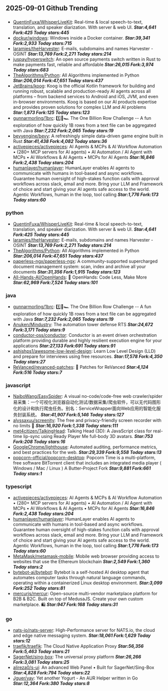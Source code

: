 ## 2025-09-01 Github Trending

### 
* [QuentinFuxa/WhisperLiveKit](https://github.com/QuentinFuxa/WhisperLiveKit): Real-time & local speech-to-text, translation, and speaker diarization. With server & web UI. ***Star:4,641 Fork:425 Today stars:445***
* [dockur/windows](https://github.com/dockur/windows): Windows inside a Docker container. ***Star:39,341 Fork:2,933 Today stars:715***
* [laramies/theHarvester](https://github.com/laramies/theHarvester): E-mails, subdomains and names Harvester - OSINT ***Star:13,769 Fork:2,271 Today stars:214***
* [juspay/hyperswitch](https://github.com/juspay/hyperswitch): An open source payments switch written in Rust to make payments fast, reliable and affordable ***Star:26,015 Fork:3,974 Today stars:683***
* [TheAlgorithms/Python](https://github.com/TheAlgorithms/Python): All Algorithms implemented in Python ***Star:206,014 Fork:47,651 Today stars:437***
* [JetBrains/koog](https://github.com/JetBrains/koog): Koog is the official Kotlin framework for building and running robust, scalable and production-ready AI agents across all platforms – from backend services to Android and iOS, JVM, and even in-browser environments. Koog is based on our AI products expertise and provides proven solutions for complex LLM and AI problems ***Star:1,873 Fork:125 Today stars:123***
* [gunnarmorling/1brc](https://github.com/gunnarmorling/1brc): 1️⃣🐝🏎️ The One Billion Row Challenge -- A fun exploration of how quickly 1B rows from a text file can be aggregated with Java ***Star:7,232 Fork:2,065 Today stars:19***
* [bevyengine/bevy](https://github.com/bevyengine/bevy): A refreshingly simple data-driven game engine built in Rust ***Star:41,438 Fork:4,082 Today stars:36***
* [activepieces/activepieces](https://github.com/activepieces/activepieces): AI Agents & MCPs & AI Workflow Automation • (280+ MCP servers for AI agents) • AI Automation / AI Agent with MCPs • AI Workflows & AI Agents • MCPs for AI Agents ***Star:16,846 Fork:2,438 Today stars:204***
* [humanlayer/humanlayer](https://github.com/humanlayer/humanlayer): HumanLayer enables AI agents to communicate with humans in tool-based and async workflows. Guarantee human oversight of high-stakes function calls with approval workflows across slack, email and more. Bring your LLM and Framework of choice and start giving your AI agents safe access to the world. Agentic Workflows, human in the loop, tool calling ***Star:1,776 Fork:173 Today stars:60***

### python
* [QuentinFuxa/WhisperLiveKit](https://github.com/QuentinFuxa/WhisperLiveKit): Real-time & local speech-to-text, translation, and speaker diarization. With server & web UI. ***Star:4,641 Fork:425 Today stars:445***
* [laramies/theHarvester](https://github.com/laramies/theHarvester): E-mails, subdomains and names Harvester - OSINT ***Star:13,769 Fork:2,271 Today stars:214***
* [TheAlgorithms/Python](https://github.com/TheAlgorithms/Python): All Algorithms implemented in Python ***Star:206,014 Fork:47,651 Today stars:437***
* [paperless-ngx/paperless-ngx](https://github.com/paperless-ngx/paperless-ngx): A community-supported supercharged document management system: scan, index and archive all your documents ***Star:31,356 Fork:1,915 Today stars:123***
* [All-Hands-AI/OpenHands](https://github.com/All-Hands-AI/OpenHands): 🙌 OpenHands: Code Less, Make More ***Star:62,969 Fork:7,524 Today stars:101***

### java
* [gunnarmorling/1brc](https://github.com/gunnarmorling/1brc): 1️⃣🐝🏎️ The One Billion Row Challenge -- A fun exploration of how quickly 1B rows from a text file can be aggregated with Java ***Star:7,232 Fork:2,065 Today stars:19***
* [Anuken/Mindustry](https://github.com/Anuken/Mindustry): The automation tower defense RTS ***Star:24,672 Fork:3,171 Today stars:9***
* [conductor-oss/conductor](https://github.com/conductor-oss/conductor): Conductor is an event driven orchestration platform providing durable and highly resilient execution engine for your applications ***Star:27,133 Fork:691 Today stars:91***
* [ashishps1/awesome-low-level-design](https://github.com/ashishps1/awesome-low-level-design): Learn Low Level Design (LLD) and prepare for interviews using free resources. ***Star:17,578 Fork:4,350 Today stars:27***
* [ReVanced/revanced-patches](https://github.com/ReVanced/revanced-patches): 🧩 Patches for ReVanced ***Star:4,124 Fork:516 Today stars:7***

### javascript
* [NaiboWang/EasySpider](https://github.com/NaiboWang/EasySpider): A visual no-code/code-free web crawler/spider易采集：一个可视化浏览器自动化测试/数据采集/爬虫软件，可以无代码图形化的设计和执行爬虫任务。别名：ServiceWrapper面向Web应用的智能化服务封装系统。 ***Star:41,907 Fork:5,146 Today stars:127***
* [alyssaxuu/screenity](https://github.com/alyssaxuu/screenity): The free and privacy-friendly screen recorder with no limits 🎥 ***Star:16,920 Fork:1,338 Today stars:111***
* [met4citizen/TalkingHead](https://github.com/met4citizen/TalkingHead): Talking Head (3D): A JavaScript class for real-time lip-sync using Ready Player Me full-body 3D avatars. ***Star:753 Fork:208 Today stars:16***
* [GoogleChrome/lighthouse](https://github.com/GoogleChrome/lighthouse): Automated auditing, performance metrics, and best practices for the web. ***Star:29,339 Fork:9,558 Today stars:13***
* [popcorn-official/popcorn-desktop](https://github.com/popcorn-official/popcorn-desktop): Popcorn Time is a multi-platform, free software BitTorrent client that includes an integrated media player ( Windows / Mac / Linux ) A Butter-Project Fork ***Star:9,881 Fork:661 Today stars:1***

### typescript
* [activepieces/activepieces](https://github.com/activepieces/activepieces): AI Agents & MCPs & AI Workflow Automation • (280+ MCP servers for AI agents) • AI Automation / AI Agent with MCPs • AI Workflows & AI Agents • MCPs for AI Agents ***Star:16,846 Fork:2,438 Today stars:204***
* [humanlayer/humanlayer](https://github.com/humanlayer/humanlayer): HumanLayer enables AI agents to communicate with humans in tool-based and async workflows. Guarantee human oversight of high-stakes function calls with approval workflows across slack, email and more. Bring your LLM and Framework of choice and start giving your AI agents safe access to the world. Agentic Workflows, human in the loop, tool calling ***Star:1,776 Fork:173 Today stars:60***
* [MetaMask/metamask-mobile](https://github.com/MetaMask/metamask-mobile): Mobile web browser providing access to websites that use the Ethereum blockchain ***Star:2,549 Fork:1,360 Today stars:2***
* [bytebot-ai/bytebot](https://github.com/bytebot-ai/bytebot): Bytebot is a self-hosted AI desktop agent that automates computer tasks through natural language commands, operating within a containerized Linux desktop environment. ***Star:3,099 Fork:252 Today stars:81***
* [mercurjs/mercur](https://github.com/mercurjs/mercur): Open-source multi-vendor marketplace platform for B2B & B2C. Built on top of MedusaJS. Create your own custom marketplace. 🛍️ ***Star:947 Fork:168 Today stars:31***

### go
* [nats-io/nats-server](https://github.com/nats-io/nats-server): High-Performance server for NATS.io, the cloud and edge native messaging system. ***Star:18,061 Fork:1,629 Today stars:12***
* [traefik/traefik](https://github.com/traefik/traefik): The Cloud Native Application Proxy ***Star:56,356 Fork:5,463 Today stars:21***
* [SagerNet/sing-box](https://github.com/SagerNet/sing-box): The universal proxy platform ***Star:26,266 Fork:3,081 Today stars:25***
* [alireza0/s-ui](https://github.com/alireza0/s-ui): An advanced Web Panel • Built for SagerNet/Sing-Box ***Star:4,828 Fork:794 Today stars:22***
* [Jguer/yay](https://github.com/Jguer/yay): Yet another Yogurt - An AUR Helper written in Go ***Star:12,364 Fork:380 Today stars:8***
